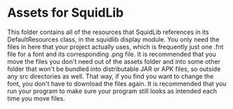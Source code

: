 # Assets for SquidLib

This folder contains all of the resources that SquidLib references in its DefaultResources class, in the squidlib
display module. You only need the files in here that your project actually uses, which is frequently just one .fnt
file for a font and its corresponding .png file. It is recommended that you move the files you don't need out of the
assets folder and into some other folder that won't be bundled into distributable JAR or APK files, so outside any src
directories as well. That way, if you find you want to change the font, you don't have to download the files again. It
is recommended that you run your program to make sure your program still looks as intended each time you move files.
